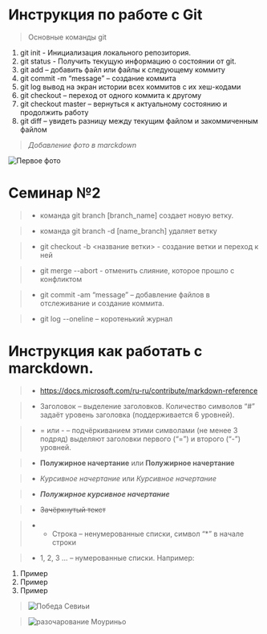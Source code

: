 # Инструкция по работе с Git

> Основные команды git

1. git init  - Инициализация локального репозитория. 
2. git status - Получить текущую информацию о состоянии от git. 
3. git add – добавить файл или файлы к следующему коммиту
4. git commit -m “message” – создание коммита
5. git log вывод на экран истории всех коммитов с их хеш-кодами
6. git checkout – переход от одного коммита к другому
7. git checkout master – вернуться к актуальному состоянию и продолжить работу
8. git diff – увидеть разницу между текущим файлом и закоммиченным файлом

> *Добавление фото в marckdown*

![Первое фото](https://sun6-23.userapi.com/s/v1/if1/cjfZXJWtkcvq69VicL_dug1XxJsv127Rrj5zIttyK8aYxS1dGeJfolp_JjcCYTcl_z_anvvL.jpg?size=1105x1105&quality=96&crop=45,0,1105,1105&ava=1)


# Семинар №2

> * команда git branch [branch_name] создает новую ветку.

> * команда git branch -d [name_branch] удаляет ветку 

> * git checkout  -b <название ветки> - создание ветки и переход к ней

> * git merge --abort - отменить слияние, которое прошло с конфликтом

> * git commit -am “message” – добавление файлов в отслеживание и       создание коммита.

 > * git log --oneline – коротенький журнал

# Инструкция как работать с marckdown.

> * https://docs.microsoft.com/ru-ru/contribute/markdown-reference

> *  Заголовок – выделение заголовков. Количество символов “#” задаёт уровень заголовка  (поддерживается 6 уровней).

> * = или - – подчёркиванием этими символами (не менее 3 подряд) выделяют заголовки  первого (“=”) и второго (“-”) уровней.

> * **Полужирное начертание** или __Полужирное начертание__

> * *Курсивное начертание* или _Курсивное начертание_

> * ***Полужирное курсивное начертание*** 

> * ~~Зачёркнутый текст~~
 
> * * Строка – ненумерованные списки, символ “*” в начале строки

> * 1, 2, 3 … – нумерованные списки. Например:
   1. Пример
   2. Пример
   3. Пример

> ![Победа Севиьи](https://smartgambling.ru/storage/app/media/uploaded-files/sevchmleg.jpg)


> ![разочарование Моуриньо](https://cdnn21.img.ria.ru/images/07e7/06/01/1875439889_386:49:2824:1420_1920x0_80_0_0_bdac26c483595a36cec3379de8121fad.jpg)